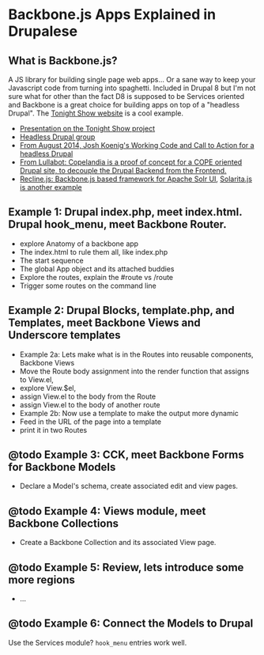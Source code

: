 # Backbone.js Apps Explained in Drupalese

## What is Backbone.js?
A JS library for building single page web apps... Or a sane way to keep your Javascript code from turning into spaghetti. Included in Drupal 8 but I'm not sure what for other than the fact D8 is supposed to be Services oriented and Backbone is a great choice for building apps on top of a "headless Drupal". The [Tonight Show website](http://www.nbc.com/the-tonight-show) is a cool example.  

- [Presentation on the Tonight Show project](https://austin2014.drupal.org/session/here%E2%80%99s-drupal-tonight-tonight-show-jimmy-fallon)
- [Headless Drupal group](https://groups.drupal.org/headless-drupal)
- [From August 2014, Josh Koenig's Working Code and Call to Action for a headless Drupal](https://www.getpantheon.com/blog/headless-drupal-demo-working-code-and-call-action)
- [From Lullabot: Copelandia is a proof of concept for a COPE oriented Drupal site, to decouple the Drupal Backend from the Frontend.](https://github.com/Lullabot/copelandia)
- [Recline.js: Backbone.js based framework for Apache Solr UI](http://okfnlabs.org/blog/2012/11/01/recline-js-search-demo.html), [Solarita.js is another example](https://github.com/jbarroso/solritajs)


## Example 1: Drupal index.php, meet index.html. Drupal hook_menu, meet Backbone Router.
- explore Anatomy of a backbone app 
 - The index.html to rule them all, like index.php
 - The start sequence
 - The global App object and its attached buddies
 - Explore the routes, explain the #route vs /route
 - Trigger some routes on the command line


## Example 2: Drupal Blocks, template.php, and Templates, meet Backbone Views and Underscore templates
- Example 2a: Lets make what is in the Routes into reusable components, Backbone Views
 - Move the Route body assignment into the render function that assigns to View.el, 
 - explore View.$el, 
 - assign View.el to the body from the Route
 - assign View.el to the body of another route  
- Example 2b: Now use a template to make the output more dynamic
 - Feed in the URL of the page into a template
 - print it in two Routes


## @todo Example 3: CCK, meet Backbone Forms for Backbone Models
- Declare a Model's schema, create associated edit and view pages.


## @todo Example 4: Views module, meet Backbone Collections
- Create a Backbone Collection and its associated View page.


## @todo Example 5: Review, lets introduce some more regions
- ...


## @todo Example 6: Connect the Models to Drupal
Use the Services module? `hook_menu` entries work well. 

